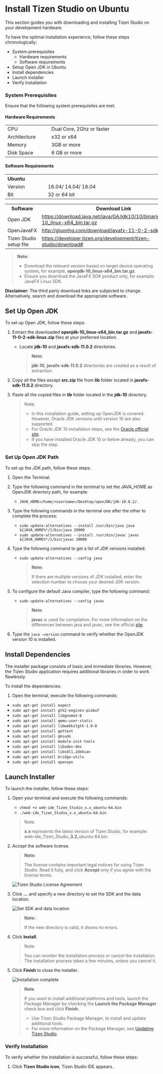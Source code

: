 # Install Tizen Studio on Ubuntu

This section guides you with downloading and installing Tizen Studio on your development hardware. 

To have the optimal installation experience, follow these steps chronologically:

- System prerequisites
  - Hardware requirements
  - Software requirements
- Setup Open JDK in Ubuntu
- Install dependencies
- Launch installer
- Verify installation

<style type="text/css">
a.clickable   { width: 100%; height: 100%; }
a.clickable:hover   { background-color: #FF0000; color: #FFFFF; }
</style>
### System Prerequisites

Ensure that the following system prerequisites are met:

#### Hardware Requirements
<table>
  <tr>
      <td width=150px>CPU</td>
    <td colspan="3" width=50px>Dual Core, 2Ghz or faster</td>
  </tr>
  <tr>
    <td>Architecture</td>
    <td width=520px>x32 or x64 </td>
  </tr>
  <tr>
    <td>Memory</td>
    <td colspan="3">3GB or more </td>
  </tr>
  <tr>
    <td>Disk Space</td>
    <td colspan="3">6 GB or more </td>
  </tr>
</table> 

#### Software Requirements
<table>
  <tr>
    <th colspan="2" align=left>Ubuntu</th>
  </tr>
  <tr>
    <td width=150px>Version</td>
    <td width=520px>16.04/ 14.04/ 18.04</td>
  </tr>
  <tr>
    <td>Bit</td>
    <td>32 or 64 bit</td>
  </tr>
</table>

<table>
  <tr>
    <th>Software</th>
    <th>Download Link </th>
  </tr>
  <tr>
    <td>Open JDK</td>
    <td width=520px>
    <a href="https://download.java.net/java/GA/jdk10/10/binaries/openjdk-10_linux-x64_bin.tar.gz"  class="clickable" target="_blank">https://download.java.net/java/GA/jdk10/10/binaries/openjdk-10_linux-x64_bin.tar.gz</a>
    </td>
  </tr>
  <tr>
    <td>OpenJavaFX</td>
    <td><a href="http://gluonhq.com/download/javafx-11-0-2-sdk-linux/" class="clickable" target="_blank">http://gluonhq.com/download/javafx-11-0-2-sdk-linux/</a></td>
  </tr>
  <tr>
    <td>Tizen Studio setup file</td>
    <td><a href=https://developer.tizen.org/development/tizen-studio/download# class="clickable" target="_blank">https://developer.tizen.org/development/tizen-studio/download#</a></td>
  </tr>
</table>

> **Note:**
>
> - Download the relevant version based on target device operating system, for example, **openjdk-10_linux-x64_bin.tar.gz**. 
> - Ensure you download the JavaFX <OS> SDK product only, for example: JavaFX Linux SDK.

**Disclaimer:** The third party download links are subjected to change. Alternatively, search and download the appropriate software.

## Set Up Open JDK

To set up Open JDK, follow these steps: 

1. Extract the downloaded **openjdk-10_linux-x64_bin.tar.gz** and **javafx-11-0-2-sdk-linux.zip** files at your preferred location.
   - Locate **jdk-10** and **javafx-sdk-11.0.2** directories.
     > **Note:**
     >
     >**jdk-10**, **javafx-sdk-11.0.2** directories are created as a result of extraction. 
   
2. Copy all the files except **src.zip** file from **lib** folder located in **javafx-sdk-11.0.2** directory.
3. Paste all the copied files in **lib** folder located in the **jdk-10** directory. 
   >Note:
   >
   >- In this installation guide, setting up OpenJDK is covered. However, Oracle JDK versions until version 10 are also supported.
   >- For Oracle JDK 10 installation steps, see the [Oracle official site](https://docs.oracle.com/javase/10/install/installation-jdk-and-jre-linux-platforms.htm#JSJIG-GUID-79FBE4A9-4254-461E-8EA7-A02D7979A161). 
   >- If you have installed Oracle JDK 10 or below already, you can skip the step. 
### Set Up Open JDK Path 

To set up the JDK path, follow these steps:  

1.	Open the Terminal.
2.	Type the following command in the terminal to set the JAVA_HOME as OpenJDK directory path, for example:
	- `JAVA_HOME=/home/<username>/Desktop/openJDK/jdk-10.0.2/`.
3.	Type the following commands in the terminal one after the other to complete the process:
	- `sudo update-alternatives --install /usr/bin/java java ${JAVA_HOME%*/}/bin/java 20000`
	- `sudo update-alternatives --install /usr/bin/javac javac ${JAVA_HOME%*/}/bin/javac 20000`
4.	Type the following command to get a list of JDK versions installed:
	- `sudo update-alternatives --config java`
	    > **Note:**
      >
      >If there are multiple versions of JDK installed, enter the selection number to choose your desired JDK version.

5. To configure the default Java compiler, type the following command:
	
   - `sudo update-alternatives --config javac`
	
	   > **Note:**
     >
     >**javac** is used for compilation. For more information on the differences between java and javac, see the official [site](https://docs.oracle.com).
	
6.	Type the `java –version` command to verify whether the OpenJDK version 10 is installed.
	
## Install Dependencies

The installer package consists of basic and immediate libraries. However, the Tizen Studio application requires additional libraries in order to work flawlessly. 

To install the dependencies: 
1.  Open the terminal, execute the following commands: 

- `sudo apt-get install expect`
- `sudo apt-get install gtk2-engines-pixbuf`
- `sudo apt-get install libgnome2-0`
- `sudo apt-get install qemu-user-static`
- `sudo apt-get install libwebkitgtk-1.0-0`
- `sudo apt-get install gettext`
- `sudo apt-get install gksudo`
- `sudo apt-get install module-init-tools`
- `sudo apt-get install libudev-dev`
- `sudo apt-get install libsdl1.2debian`
- `sudo apt-get install bridge-utils`
- `sudo apt-get install openvpn`

## Launch Installer 
To launch the installer, follow these steps:

1. Open your terminal and execute the following commands:
	
	- `chmod +x web-ide_Tizen_Studio_x.x_ubuntu-64.bin`
	- `./web-ide_Tizen_Studio_x.x_ubuntu-64.bin` 
	>Note:
	>
	>**x.x** represents the latest version of Tizen Studio, for example: web-ide_Tizen_Studio_**3.2**_ubuntu-64.bin.
2. Accept the software license.
   
   > **Note:**
   >
   >The license contains important legal notices for using Tizen Studio. Read it fully, and click **Accept** only if you agree with the license terms.

   ![Tizen Studio License Agreement](./media/install_sdk_license.png)

3. Click **...** and specify a new directory to set the SDK and the data location.

   ![Set SDK and data location](./media/install_sdk_directory.png)
   >**Note:** 
   > 
   >If the new directory is valid, it shows no errors.
4. Click **Install**.
   >Note:
   >
   >You can monitor the installation process or cancel the installation. The installation process takes a few minutes, unless you cancel it.

5. Click **Finish** to close the installer.

   ![Installation complete](./media/migration_finish_instal.png)

   > **Note**
   >
   >If you want to install additional platforms and tools, launch the Package Manager by checking the **Launch the Package Manager** check box and click **Finish**.
   > - Use Tizen Studio Package Manager, to install and update additional tools. 
   > - For more information on the Package Manager, see [Updating Tizen Studio](./update-sdk.md).

### Verify Installation
   
To verify whether the installation is successful, follow these steps: 
   
   1. Click **Tizen Studio icon**, Tizen Studio IDE appears.